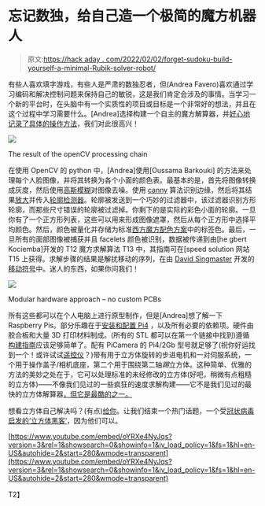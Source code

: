 # 忘记数独，给自己造一个极简的魔方机器人

> 原文:[https://hack aday . com/2022/02/02/forget-sudoku-build-yourself-a-minimal-Rubik-solver-robot/](https://hackaday.com/2022/02/02/forget-sudoku-build-yourself-a-minimalist-rubiks-solver-robot/)

有些人喜欢填字游戏，有些人是严肃的数独忍者，但(Andrea Favero)喜欢通过学习编码和解决控制问题来保持自己的敏锐，这是我们肯定会涉及的事情。当学习一个新的平台时，在头脑中有一个实质性的项目或目标是一个非常好的想法，并且在这个过程中学习需要什么。[Andrea]选择构建一个自主的魔方解算器，并[好心地记录了具体的操作方法](https://www.instructables.com/Rubik-Cube-Solver-Robot-With-Raspberry-Pi-and-Pica/)，我们对此很高兴！

[![](../Images/52a19f8e164667f650a38d5e13b35d56.png)](https://hackaday.com/wp-content/uploads/2022/02/Snap-2022-02-02-at-13.04.46.png)

The result of the openCV processing chain

在使用 OpenCV 的 python 中，[Andrea]使用[Oussama Barkouki] 的方法来处理每个人脸图像，并将其转换为各个小面的颜色表。最基本的是，首先将图像转换成灰度，然后使用[高斯模糊](https://docs.opencv.org/4.x/d4/d13/tutorial_py_filtering.html)对图像去噪。使用 [canny](https://docs.opencv.org/4.x/da/d22/tutorial_py_canny.html) 算法识别边缘，然后将其结果[放大](https://homepages.inf.ed.ac.uk/rbf/HIPR2/dilate.htm)并传入[轮廓检测器](https://learnopencv.com/contour-detection-using-opencv-python-c/)。轮廓被发送到一个巧妙的过滤器中，该过滤器识别方形轮廓，而那些尺寸错误的轮廓被过滤掉。你剩下的是实际的彩色小面的轮廓。一旦你有了一个正方形列表，这些可以用来形成图像遮罩，然后从每个正方形中选择平均颜色。然后，颜色被量化并存储为标准[西方魔方配色方案](https://ruwix.com/the-rubiks-cube/japanese-western-color-schemes/)中的标签色。最后，一旦所有的面部图像被捕获并且 facelets 颜色被识别，数据被传递到由[he gbert Kociemba]开发的 T12 魔方求解算法 T13 中，其指南可在[speed solution 网站 T15 上获得。求解步骤的结果是解扰移动的序列，在由[](https://www.speedsolving.com/threads/3x3x3-solver-in-python.64887) [David Singmaster](https://en.wikipedia.org/wiki/David_Singmaster "David Singmaster") 开发的[移动符号](https://en.wikipedia.org/wiki/Rubik%27s_Cube#Move_notation)中。迷人的东西，如果你问我们！

[![](../Images/5dd7234b1fb8eac865fdd2877443fd6e.png)](https://hackaday.com/wp-content/uploads/2022/02/Snap-2022-02-02-at-13.08.06.png)

Modular hardware approach – no custom PCBs

所有这些都可以在个人电脑上进行原型制作，但是[Andrea]想了解一下 Raspberry Pis。部分乐趣在于[安装和配置 Pi4](https://content.instructables.com/ORIG/FFV/EVSC/KUCXS3ZH/FFVEVSCKUCXS3ZH.pdf) ，以及所有必要的依赖项。硬件由胶合板和大量 3D 打印材料制成。(所有的 STL 都可以在第一个链接中找到)遵循[构建指南](https://content.instructables.com/ORIG/FKE/39AH/KWGEBI8U/FKE39AHKWGEBI8U.pdf)应该足够简单了。配有 PiCamera 的 Pi4/2Gb 型号就足够了(祝你好运找到一个！或许试试[遥控仪](https://rpilocator.com/?cat=PI4)？)带有用于立方体旋转的步进电机和一对伺服系统，一个用于操作盖子/相机底座，第二个用于围绕第二轴*踢*立方体。这种简单、优雅的方法的美妙之处在于，它可以处理标准的未经修改的立方体(好吧，稍微有点粗糙的立方体)——不像我们见过的一些疯狂的速度求解构建——它不是我们见过的最快的立方体解算器[，但它是最酷的之一。](https://hackaday.com/2018/03/12/rubiks-robot-so-fast-it-looks-like-a-glitch-in-the-matrix/)

想看立方体自己解决吗？(有点)[给你](https://hackaday.com/2019/05/18/teardown-video-whats-inside-the-self-solving-rubiks-cube-robot/)。让我们结束一个热门话题，一个受[冠状病毒启发的‘立方体黑客’](https://www.youtube.com/watch?v=GWtt_KuPqDw)，因为他们可以。

 [https://www.youtube.com/embed/oYRXe4NyJqs?version=3&rel=1&showsearch=0&showinfo=1&iv_load_policy=1&fs=1&hl=en-US&autohide=2&start=280&wmode=transparent](https://www.youtube.com/embed/oYRXe4NyJqs?version=3&rel=1&showsearch=0&showinfo=1&iv_load_policy=1&fs=1&hl=en-US&autohide=2&start=280&wmode=transparent)

T2】
